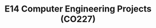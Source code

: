 ---
layout: project_batch
title: E14 Computer Engineering Projects (CO227)
permalink: /2yp/e14
has_children: true
parent: Computer Engineering Projects (CO227)
batch: e14

default_thumb_image: https://cepdnaclk.github.io/projects.ce.pdn.ac.lk/data/categories/2yp/thumbnail.jpg
description: This section contains projects conducted by the students after their second year. Usually, these projects are conducted by groups of 3 students, and followed by Agile principles.
---